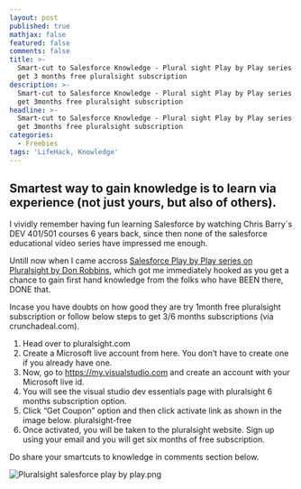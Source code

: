 ```yaml
---
layout: post
published: true
mathjax: false
featured: false
comments: false
title: >-
  Smart-cut to Salesforce Knowledge - Plural sight Play by Play series + Way to
  get 3 months free pluralsight subscription
description: >-
  Smart-cut to Salesforce Knowledge - Plural sight Play by Play series + Way to
  get 3months free pluralsight subscription
headline: >-
  Smart-cut to Salesforce Knowledge - Plural sight Play by Play series + Way to
  get 3months free pluralsight subscription
categories:
  - Freebies
tags: 'LifeHack, Knowledge'
---
```

## Smartest way to gain knowledge is to learn via experience (not just yours, but also of others).

I vividly remember having fun learning Salesforce by watching Chris Barry\`s DEV 401/501 courses 6 years back, since then none of the salesforce educational video series have impressed me enough.

Untill now when I came accross [Salesforce Play by Play series on Pluralsight by Don Robbins](https://app.pluralsight.com/library/search?i=1&m_Sort=relevance&q=play+by+play&q1=course&q2=salesforce&x1=categories&x2=tools), which got me immediately hooked as you get a chance to gain first hand knowledge from the folks who have BEEN there, DONE that.

Incase you have doubts on how good they are try 1month free pluralsight subscription or follow below steps to get 3/6 months subscriptions (via crunchadeal.com).

1. Head over to pluralsight.com
2. Create a Microsoft live account from here. You don’t have to create one if you already have one.
3. Now, go to https://my.visualstudio.com and create an account with your Microsoft live id.
4. You will see the visual studio dev essentials page with pluralsight 6 months subscription option.
5. Click “Get Coupon” option and then click activate link as shown in the image below.
pluralsight-free
6. Once activated, you will be taken to the pluralsight website. Sign up using your email and you will get six months of free subscription.

Do share your smartcuts to knowledge in comments section below.

![Pluralsight salesforce play by play.png]({{site.baseurl}}/images/plural%20sight%20salesforce%20play%20by%20play.png)